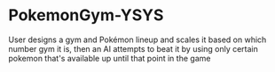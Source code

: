 # PokemonGym-YSYS
User designs a gym and Pokémon lineup and scales it based on which number gym it is, then an AI attempts to beat it by using only certain pokemon that's available up until that point in the game
